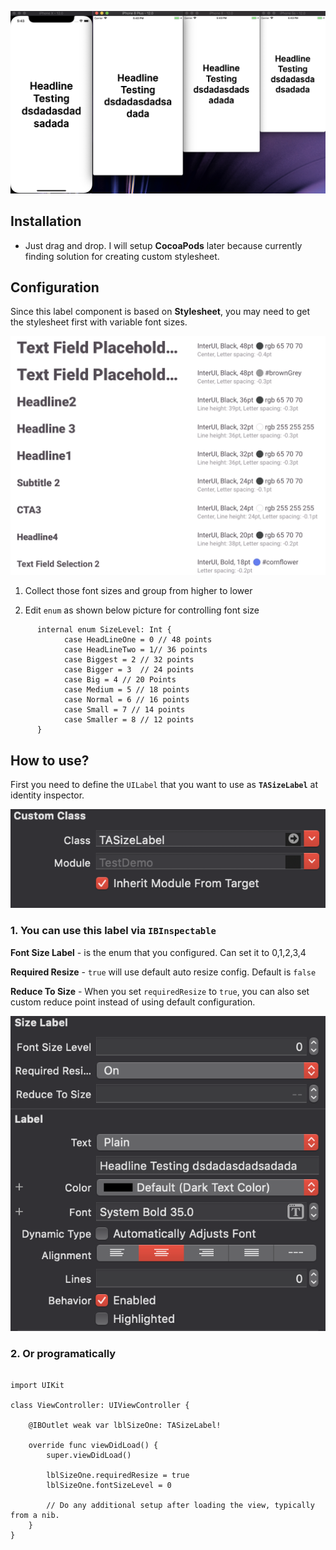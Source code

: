 
![alt text](https://raw.githubusercontent.com/sgcodigo/TASizeLabel/master/Resource/SizeCompare.png)

## Installation

- Just drag and drop. I will setup **CocoaPods** later because currently finding solution for creating custom stylesheet.

## Configuration

Since this label component is based on **Stylesheet**, you may need to get the stylesheet first with variable font sizes.

![alt text](https://raw.githubusercontent.com/sgcodigo/TASizeLabel/master/Resource/FontSizes.png)

1. Collect those font sizes and group from higher to lower

2. Edit `enum` as shown below picture for controlling font size

```
      internal enum SizeLevel: Int {
            case HeadLineOne = 0 // 48 points
            case HeadLineTwo = 1// 36 points
            case Biggest = 2 // 32 points
            case Bigger = 3  // 24 points
            case Big = 4 // 20 Points
            case Medium = 5 // 18 points
            case Normal = 6 // 16 points
            case Small = 7 // 14 points
            case Smaller = 8 // 12 points
      }
```

## How to use?

First you need to define the `UILabel` that you want to use as **`TASizeLabel`** at identity inspector.

![alt text](https://raw.githubusercontent.com/sgcodigo/TASizeLabel/master/Resource/ClassName.png)

### 1. You can use this label via `IBInspectable` ###

**Font Size Label** - is the enum that you configured. Can set it to 0,1,2,3,4

**Required Resize** - `true` will use default auto resize config. Default is `false`

**Reduce To Size** - When you set `requiredResize` to `true`, you can also set custom reduce point instead of using default configuration.

![alt text](https://raw.githubusercontent.com/sgcodigo/TASizeLabel/master/Resource/Inspectable.png)

### 2. Or programatically ###

```

import UIKit

class ViewController: UIViewController {
    
    @IBOutlet weak var lblSizeOne: TASizeLabel!

    override func viewDidLoad() {
        super.viewDidLoad()
        
        lblSizeOne.requiredResize = true
        lblSizeOne.fontSizeLevel = 0
        
        // Do any additional setup after loading the view, typically from a nib.
    }
}

```



